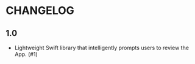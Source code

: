 # CHANGELOG

## 1.0

- Lightweight Swift library that intelligently prompts users to review the App. (#1)
